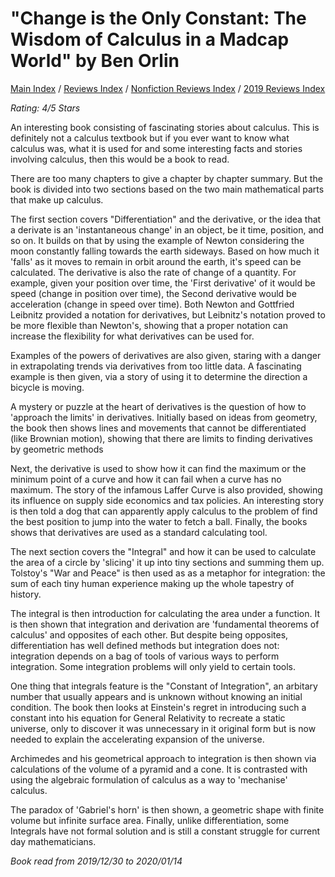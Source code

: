 # "Change is the Only Constant: The Wisdom of Calculus in a Madcap World" by Ben Orlin

[Main Index](../../../README.md) / [Reviews Index](../../README.md) / [Nonfiction Reviews Index](../README.md) / [2019 Reviews Index](README.md)

*Rating: 4/5 Stars*

An interesting book consisting of fascinating stories about calculus. This is definitely not a calculus textbook but if you ever want to know what calculus was, what it is used for and some interesting facts and stories involving calculus, then this would be a book to read.

There are too many chapters to give a chapter by chapter summary. But the book is divided into two sections based on the two main mathematical parts that make up calculus.

The first section covers "Differentiation" and the derivative, or the idea that a derivate is an 'instantaneous change' in an object, be it time, position, and so on. It builds on that by using the example of Newton considering the moon constantly falling towards the earth sideways. Based on how much it 'falls' as it moves to remain in orbit around the earth, it's speed can be calculated. The derivative is also the rate of change of a quantity. For example, given your position over time, the 'First derivative' of it would be speed (change in position over time), the Second derivative would be acceleration (change in speed over time). Both Newton and Gottfried Leibnitz provided a notation for derivatives, but Leibnitz's notation proved to be more flexible than Newton's, showing that a proper notation can increase the flexibility for what derivatives can be used for.

Examples of the powers of derivatives are also given, staring with a danger in extrapolating trends via derivatives from too little data. A fascinating example is then given, via a story of using it to determine the direction a bicycle is moving.

A mystery or puzzle at the heart of derivatives is the question of how to 'approach the limits' in derivatives. Initially based on ideas from geometry, the book then shows lines and movements that cannot be differentiated (like Brownian motion), showing that there are limits to finding derivatives by geometric methods

Next, the derivative is used to show how it can find the maximum or the minimum point of a curve and how it can fail when a curve has no maximum. The story of the infamous Laffer Curve is also provided, showing its influence on supply side economics and tax policies. An interesting story is then told a dog that can apparently apply calculus to the problem of find the best position to jump into the water to fetch a ball. Finally, the books shows that derivatives are used as a standard calculating tool.

The next section covers the "Integral" and how it can be used to calculate the area of a circle by 'slicing' it up into tiny sections and summing them up. Tolstoy's "War and Peace" is then used as as a metaphor for integration: the sum of each tiny human experience making up the whole tapestry of history.

The integral is then introduction for calculating the area under a function. It is then shown that integration and derivation are 'fundamental theorems of calculus' and opposites of each other. But despite being opposites, differentiation has well defined methods but integration does not: integration depends on a bag of tools of various ways to perform integration. Some integration problems will only yield to certain tools.

One thing that integrals feature is the "Constant of Integration", an arbitary number that usually appears and is unknown without knowing an initial condition. The book then looks at Einstein's regret in introducing such a constant into his equation for General Relativity to recreate a static universe, only to discover it was unnecessary in it original form but is now needed to explain the accelerating expansion of the universe.

Archimedes and his geometrical approach to integration is then shown via calculations of the volume of a pyramid and a cone. It is contrasted with using the algebraic formulation of calculus as a way to 'mechanise' calculus.

The paradox of 'Gabriel's horn' is then shown, a geometric shape with finite volume but infinite surface area. Finally, unlike differentiation, some Integrals have not formal solution and is still a constant struggle for current day mathematicians.

*Book read from 2019/12/30 to 2020/01/14*
